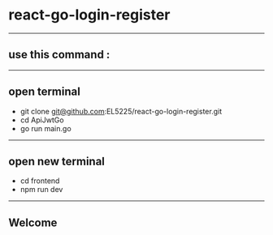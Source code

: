 # react-go-login-register

-----
use this command :
-----

-----
open terminal
-----

- git clone git@github.com:EL5225/react-go-login-register.git
- cd ApiJwtGo
- go run main.go

-----
open new terminal
-----

- cd frontend
- npm run dev

------
Welcome
------



